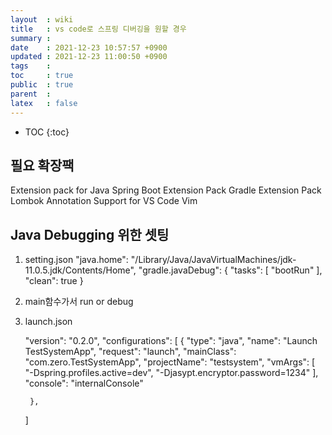 ```yaml
---
layout  : wiki
title   : vs code로 스프링 디버깅을 원할 경우
summary : 
date    : 2021-12-23 10:57:57 +0900
updated : 2021-12-23 11:00:50 +0900
tags    : 
toc     : true
public  : true
parent  : 
latex   : false
---
```

* TOC
{:toc}

## 필요 확장팩

Extension pack for Java
Spring Boot Extension Pack
Gradle Extension Pack 
Lombok Annotation Support for VS Code
Vim

## Java Debugging 위한 셋팅

1. setting.json
    "java.home": "/Library/Java/JavaVirtualMachines/jdk-11.0.5.jdk/Contents/Home",
    "gradle.javaDebug": {
        "tasks": [
            "bootRun"
        ],
        "clean": true
    }

2. main함수가서 run or debug
 
3. launch.json

    "version": "0.2.0",
    "configurations": [
        {
            "type": "java",
            "name": "Launch TestSystemApp",
            "request": "launch",
            "mainClass": "com.zero.TestSystemApp",
            "projectName": "testsystem",
            "vmArgs": [
                "-Dspring.profiles.active=dev",
                "-Djasypt.encryptor.password=1234"
            ],
            "console": "internalConsole"
            
        }, 
    ]


